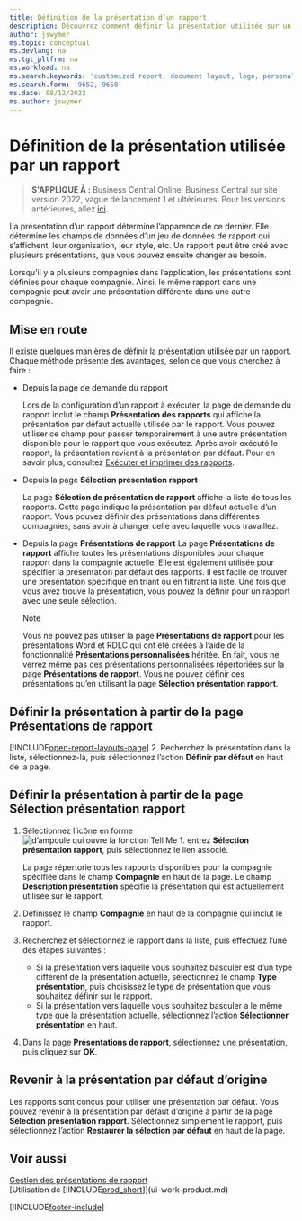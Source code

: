 ```yaml
---
title: Définition de la présentation d’un rapport
description: Découvrez comment définir la présentation utilisée sur un rapport lors de la prévisualisation et de l’impression.
author: jswymer
ms.topic: conceptual
ms.devlang: na
ms.tgt_pltfrm: na
ms.workload: na
ms.search.keywords: 'customized report, document layout, logo, personalize'
ms.search.form: '9652, 9650'
ms.date: 08/12/2022
ms.author: jswymer
---
```

# Définition de la présentation utilisée par un rapport

> **S'APPLIQUE À :** Business Central Online, Business Central sur site version 2022, vague de lancement 1 et ultérieures. Pour les versions antérieures, allez [ici](ui-how-change-layout-currently-used-report.md).

La présentation d’un rapport détermine l’apparence de ce dernier. Elle détermine les champs de données d’un jeu de données de rapport qui s’affichent, leur organisation, leur style, etc. Un rapport peut être créé avec plusieurs présentations, que vous pouvez ensuite changer au besoin.

Lorsqu’il y a plusieurs compagnies dans l’application, les présentations sont définies pour chaque compagnie. Ainsi, le même rapport dans une compagnie peut avoir une présentation différente dans une autre compagnie.

## Mise en route

Il existe quelques manières de définir la présentation utilisée par un rapport. Chaque méthode présente des avantages, selon ce que vous cherchez à faire : 

- Depuis la page de demande du rapport

  Lors de la configuration d’un rapport à exécuter, la page de demande du rapport inclut le champ **Présentation des rapports** qui affiche la présentation par défaut actuelle utilisée par le rapport. Vous pouvez utiliser ce champ pour passer temporairement à une autre présentation disponible pour le rapport que vous exécutez. Après avoir exécuté le rapport, la présentation revient à la présentation par défaut. Pour en savoir plus, consultez [Exécuter et imprimer des rapports](ui-work-report.md#switching-the-report-layout).

- Depuis la page **Sélection présentation rapport**

  La page **Sélection de présentation de rapport** affiche la liste de tous les rapports. Cette page indique la présentation par défaut actuelle d’un rapport. Vous pouvez définir des présentations dans différentes compagnies, sans avoir à changer celle avec laquelle vous travaillez.

- Depuis la page **Présentations de rapport** La page **Présentations de rapport** affiche toutes les présentations disponibles pour chaque rapport dans la compagnie actuelle. Elle est également utilisée pour spécifier la présentation par défaut des rapports. Il est facile de trouver une présentation spécifique en triant ou en filtrant la liste. Une fois que vous avez trouvé la présentation, vous pouvez la définir pour un rapport avec une seule sélection.

  > [!NOTE]
  > Vous ne pouvez pas utiliser la page **Présentations de rapport** pour les présentations Word et RDLC qui ont été créées à l’aide de la fonctionnalité **Présentations personnalisées** héritée. En fait, vous ne verrez même pas ces présentations personnalisées répertoriées sur la page **Présentations de rapport**. Vous ne pouvez définir ces présentations qu’en utilisant la page **Sélection présentation rapport**.

## Définir la présentation à partir de la page Présentations de rapport

[!INCLUDE[open-report-layouts-page](includes/open-report-layouts-page.md)]
2. Recherchez la présentation dans la liste, sélectionnez-la, puis sélectionnez l’action **Définir par défaut** en haut de la page.

## Définir la présentation à partir de la page Sélection présentation rapport

1. Sélectionnez l’icône en forme ![d’ampoule qui ouvre la fonction Tell Me 1.](media/ui-search/search_small.png "Dites-moi ce que vous voulez faire") entrez **Sélection présentation rapport**, puis sélectionnez le lien associé.
  
   La page répertorie tous les rapports disponibles pour la compagnie spécifiée dans le champ **Compagnie** en haut de la page. Le champ **Description présentation** spécifie la présentation qui est actuellement utilisée sur le rapport.
2. Définissez le champ **Compagnie** en haut de la compagnie qui inclut le rapport.
3. Recherchez et sélectionnez le rapport dans la liste, puis effectuez l’une des étapes suivantes :

   - Si la présentation vers laquelle vous souhaitez basculer est d’un type différent de la présentation actuelle, sélectionnez le champ **Type présentation**, puis choisissez le type de présentation que vous souhaitez définir sur le rapport. 
   - Si la présentation vers laquelle vous souhaitez basculer a le même type que la présentation actuelle, sélectionnez l’action **Sélectionner présentation** en haut.

4. Dans la page **Présentations de rapport**, sélectionnez une présentation, puis cliquez sur **OK**.

## Revenir à la présentation par défaut d’origine

Les rapports sont conçus pour utiliser une présentation par défaut. Vous pouvez revenir à la présentation par défaut d’origine à partir de la page **Sélection présentation rapport**. Sélectionnez simplement le rapport, puis sélectionnez l’action **Restaurer la sélection par défaut** en haut de la page.

## Voir aussi

[Gestion des présentations de rapport](ui-manage-report-layouts.md)  
[Utilisation de [!INCLUDE[prod_short](includes/prod_short.md)]](ui-work-product.md)

[!INCLUDE[footer-include](includes/footer-banner.md)]
